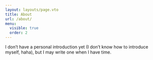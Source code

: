 ```yaml
---
layout: layouts/page.vto
title: About
url: /about/
menu:
  visible: true
  order: 2
---
```


I don’t have a personal introduction yet (I don’t know how to introduce myself, haha), but I may write one when I have time.
